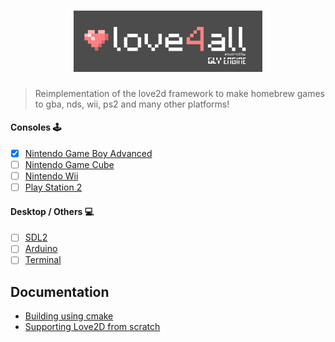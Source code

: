 <h1 align="center">
<a href="#consoles-joystick"><img width="60%" src="https://raw.githubusercontent.com/gamelly/love-engine/refs/heads/main/assets/banner3.png"></a>
</h1> 

> Reimplementation of the love2d framework to make homebrew games to gba, nds, wii, ps2 and many other platforms!

#### Consoles :joystick:

- [X] [Nintendo Game Boy Advanced](https://github.com/gamelly/core-native-gba)
- [ ] [Nintendo Game Cube](https://github.com/gamelly/core-native-wii)
- [ ] [Nintendo Wii](https://github.com/gamelly/core-native-wii)
- [ ] [Play Station 2](https://github.com/gamelly/core-native-ps2)

#### Desktop / Others :computer:

 - [ ] [SDL2](https://github.com/gamelly/core-native-sdl)
 - [ ] [Arduino](https://github.com/gamelly/core-native-arduino)
 - [ ] [Terminal](https://github.com/gamelly/core-native-ascii)

## Documentation

 - [Building using cmake](https://docs.gamely.com.br/group__native#cmake)
 - [Supporting Love2D from scratch](https://docs.gamely.com.br/group__manual)
